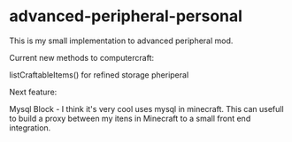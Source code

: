 # advanced-peripheral-personal
This is my small implementation to advanced peripheral mod. 

Current new methods to computercraft:

listCraftableItems() for refined storage pheriperal

Next feature:

Mysql Block - I think it's very cool uses mysql in minecraft. This can usefull to build a proxy between my itens in Minecraft to a small front end integration.



